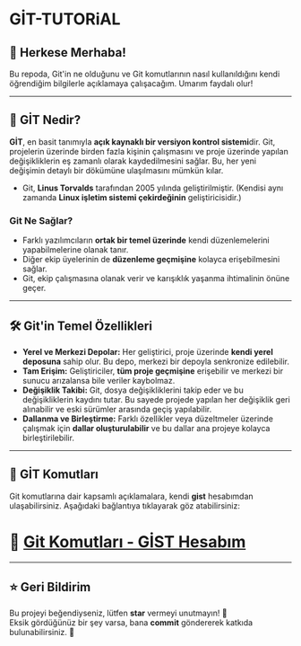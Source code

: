 
# GİT-TUTORiAL

## 👋 Herkese Merhaba!

Bu repoda, Git'in ne olduğunu ve Git komutlarının nasıl kullanıldığını kendi öğrendiğim bilgilerle açıklamaya çalışacağım. Umarım faydalı olur!

---

## 🚀 GİT Nedir?

**GİT**, en basit tanımıyla **açık kaynaklı bir versiyon kontrol sistemi**dir. Git, projelerin üzerinde birden fazla kişinin çalışmasını ve proje üzerinde yapılan değişikliklerin eş zamanlı olarak kaydedilmesini sağlar. Bu, her yeni değişimin detaylı bir dökümüne ulaşılmasını mümkün kılar.

- Git, **Linus Torvalds** tarafından 2005 yılında geliştirilmiştir. (Kendisi aynı zamanda **Linux işletim sistemi çekirdeğinin** geliştiricisidir.)
  
### Git Ne Sağlar?
- Farklı yazılımcıların **ortak bir temel üzerinde** kendi düzenlemelerini yapabilmelerine olanak tanır.
- Diğer ekip üyelerinin de **düzenleme geçmişine** kolayca erişebilmesini sağlar.
- Git, ekip çalışmasına olanak verir ve karışıklık yaşanma ihtimalinin önüne geçer.

---

## 🛠️ Git'in Temel Özellikleri

- **Yerel ve Merkezi Depolar:** Her geliştirici, proje üzerinde **kendi yerel deposuna** sahip olur. Bu depo, merkezi bir depoyla senkronize edilebilir. 
- **Tam Erişim:** Geliştiriciler, **tüm proje geçmişine** erişebilir ve merkezi bir sunucu arızalansa bile veriler kaybolmaz.
- **Değişiklik Takibi:** Git, dosya değişikliklerini takip eder ve bu değişikliklerin kaydını tutar. Bu sayede projede yapılan her değişiklik geri alınabilir ve eski sürümler arasında geçiş yapılabilir.
- **Dallanma ve Birleştirme:** Farklı özellikler veya düzeltmeler üzerinde çalışmak için **dallar oluşturulabilir** ve bu dallar ana projeye kolayca birleştirilebilir.

---

## 📂 GİT Komutları

Git komutlarına dair kapsamlı açıklamalara, kendi **gist** hesabımdan ulaşabilirsiniz. Aşağıdaki bağlantıya tıklayarak göz atabilirsiniz:

# 💎 [Git Komutları - GİST Hesabım](https://github.com/NasirKrmzz/GiT-TUTORiAL)

---

## ⭐ Geri Bildirim

Bu projeyi beğendiyseniz, lütfen **star** vermeyi unutmayın! 🎉  
Eksik gördüğünüz bir şey varsa, bana **commit** göndererek katkıda bulunabilirsiniz. 🙌
